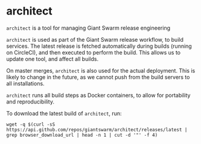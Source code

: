 # architect

`architect` is a tool for managing Giant Swarm release engineering

`architect` is used as part of the Giant Swarm release workflow, to build services.
The latest release is fetched automatically during builds (running on CircleCI),
and then executed to perform the build. This allows us to update one tool,
and affect all builds.

On master merges, `architect` is also used for the actual deployment.
This is likely to change in the future, as we cannot push from the build servers to all installations.

`architect` runs all build steps as Docker containers, to allow for portability and reproducibility.

To download the latest build of `architect`, run:
```
wget -q $(curl -sS https://api.github.com/repos/giantswarm/architect/releases/latest | grep browser_download_url | head -n 1 | cut -d '"' -f 4)
```
